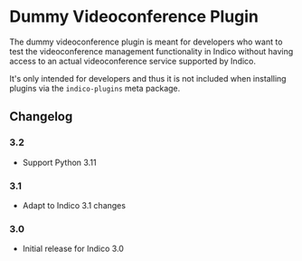 # Dummy Videoconference Plugin

The dummy videoconference plugin is meant for developers who want to test the
videoconference management functionality in Indico without having access to an
actual videoconference service supported by Indico.

It's only intended for developers and thus it is not included when installing
plugins via the `indico-plugins` meta package.

## Changelog

### 3.2

- Support Python 3.11

### 3.1

- Adapt to Indico 3.1 changes

### 3.0

- Initial release for Indico 3.0
